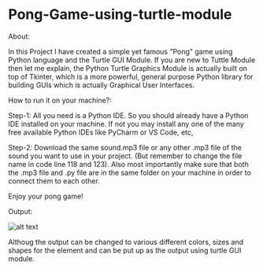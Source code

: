 # Pong-Game-using-turtle-module

About:

In this Project I have created a simple yet famous "Pong" game using Python language and the Turtle GUI Module. If you are new to Tuttle Module then let me explain, the Python Turtle Graphics Module is actually built on top of Tkinter, which is a more powerful, general purpose Python library for building GUIs which is actually Graphical User Interfaces.

How to run it on your machine?:

Step-1: All you need is a Python IDE. So you should already have a Python IDE installed on your machine. If not you may install any one of the many free available Python IDEs like PyCharm or VS Code, etc,

Step-2: Download the same sound.mp3 file or any other .mp3 file of the sound you want to use in your project. (But remember to change the file name in code line 118 and 123). Also most importantly make sure that both the .mp3 file and .py file are in the same folder on your machine in order to connect them to each other.

Enjoy your pong game!

Output:

![alt text](https://user-images.githubusercontent.com/93984886/185761315-dbd6d795-135a-4d05-b905-6e302966d1e5.png)

Althoug the output can be changed to various different colors, sizes and shapes for the element and can be put up as the output using turtle GUI module.
